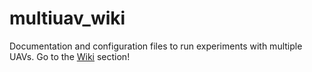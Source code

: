 # multiuav_wiki
Documentation and configuration files to run experiments with multiple UAVs. Go to the [Wiki](https://github.com/grvcTeam/multiuav_wiki/wiki) section!
